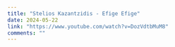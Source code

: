 ```yaml
---
title: "Stelios Kazantzidis - Efige Efige"
date: 2024-05-22
link: "https://www.youtube.com/watch?v=DozVdtbMuM8"
comments: ""
---
```


